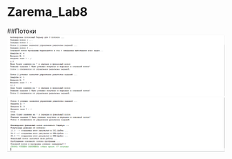 # Zarema_Lab8
##Потоки
![Снимок1](https://github.com/zzoasis/Zarema_Lab8/blob/master/Снимок1.PNG)
![Снимок2](https://github.com/zzoasis/Zarema_Lab8/blob/master/Снимок2.PNG)
